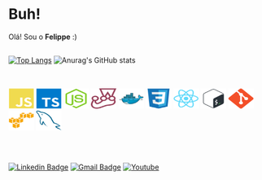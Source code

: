 # Buh!

Olá! Sou o **Felippe** :)

##

[![Top Langs](https://github-readme-stats.vercel.app/api/top-langs/?username=deirofelippe&layout=compact&hide_border=true&theme=gruvbox&hide=HTML,CSS,Go,Jupyter%20Notebook,Blade,Vue)](https://github.com/anuraghazra/github-readme-stats) ![Anurag's GitHub stats](https://github-readme-stats.vercel.app/api?username=deirofelippe&show_icons=true&theme=gruvbox)

##

<br/>
<div>
  <img alt="JS" height="40" width="50" src="https://raw.githubusercontent.com/devicons/devicon/master/icons/javascript/javascript-plain.svg">
  <img alt="TS" height="40" width="50" src="https://raw.githubusercontent.com/devicons/devicon/master/icons/typescript/typescript-plain.svg">
  <img alt="NODEJS" height="40" width="50" src="https://github.com/devicons/devicon/blob/master/icons/nodejs/nodejs-original.svg">
  <img alt="JEST" height="40" width="50" src="https://github.com/devicons/devicon/blob/master/icons/jest/jest-plain.svg">
  <img alt="DOCKER" height="40" width="50" src="https://github.com/devicons/devicon/blob/master/icons/docker/docker-original.svg">
  <img alt="CSS3" height="40" width="50" src="https://raw.githubusercontent.com/devicons/devicon/master/icons/css3/css3-original.svg">
  <img alt="REACT" height="40" width="50" src="https://raw.githubusercontent.com/devicons/devicon/master/icons/react/react-original.svg">
  <img alt="BASH" height="40" width="50" src="https://github.com/devicons/devicon/blob/master/icons/bash/bash-original.svg">
  <img alt="GIT" height="40" width="50" src="https://github.com/devicons/devicon/blob/master/icons/git/git-plain.svg">
  <img alt="AWS" height="40" width="50" src="https://github.com/devicons/devicon/blob/master/icons/amazonwebservices/amazonwebservices-original.svg">
  <img alt="MYSQL" height="40" width="50" src="https://github.com/devicons/devicon/blob/master/icons/mysql/mysql-original.svg">
</div>

##

<br/>

[![Linkedin Badge](https://img.shields.io/badge/-LinkedIn-blue?style=for-the-badge&logo=Linkedin&logoColor=white&link=https://www.linkedin.com/in/sergiofelippe-deiro/)](https://www.linkedin.com/in/sergiofelippe-deiro/)
[![Gmail Badge](https://img.shields.io/badge/-Gmail-c14438?style=for-the-badge&logo=Gmail&logoColor=white&link=mailto:sergiofelippe.deiro@gmail.com)](mailto:sergiofelippe.deiro@gmail.com)
[![Youtube](https://img.shields.io/badge/-Youtube-cc0000?style=for-the-badge&logo=Youtube&logoColor=FFFFFF)](https://www.youtube.com/channel/UC2B0tPYW4yPf21krPS0fBcw)
